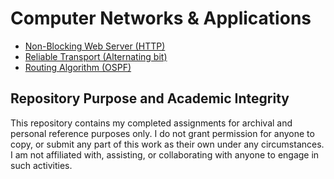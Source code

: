 # Computer Networks & Applications
- [Non-Blocking Web Server (HTTP)](./A1)
- [Reliable Transport (Alternating bit)](./A2)
- [Routing Algorithm (OSPF)](./A3)

## Repository Purpose and Academic Integrity
This repository contains my completed assignments for archival and personal reference purposes only. I do not grant permission for anyone to copy, or submit any part of this work as their own under any circumstances. I am not affiliated with, assisting, or collaborating with anyone to engage in such activities. 